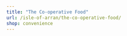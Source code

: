 ```yaml
---
title: "The Co-operative Food"
url: /isle-of-arran/the-co-operative-food/
shop: convenience
---
```

